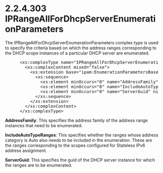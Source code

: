 <html dir="LTR" xmlns:mshelp="http://msdn.microsoft.com/mshelp" xmlns:ddue="http://ddue.schemas.microsoft.com/authoring/2003/5" xmlns:xlink="http://www.w3.org/1999/xlink" xmlns:tool="http://www.microsoft.com/tooltip">
 <body>
 <div id="header">
 <h1 class="heading">2.2.4.303 IPRangeAllForDhcpServerEnumerationParameters</h1>
 </div>
 <div id="mainSection">
 <div id="mainBody">
 <div id="allHistory" class="saveHistory"></div>
 <div id="sectionSection0" class="section" name="collapseableSection">
 

<p>The IPRangeAllForDhcpServerEnumerationParameters complex
type is used to specify the criteria based on which the address ranges
corresponding to the DHCP scope instances of a particular DHCP server are
enumerated.</p>

<dl>
<dd>
<div><pre> &lt;xs:complexType name=&quot;IPRangeAllForDhcpServerEnumerationParameters&quot;&gt;
   &lt;xs:complexContent mixed=&quot;false&quot;&gt;
     &lt;xs:extension base=&quot;ipam:EnumerationParametersBase&quot;&gt;
       &lt;xs:sequence&gt;
         &lt;xs:element minOccurs=&quot;0&quot; name=&quot;AddressFamily&quot; type=&quot;syssock:AddressFamily&quot; /&gt;
         &lt;xs:element minOccurs=&quot;0&quot; name=&quot;IncludeAutoTypeRanges&quot; type=&quot;xsd:boolean&quot; /&gt;
         &lt;xs:element minOccurs=&quot;0&quot; name=&quot;ServerGuid&quot; nillable=&quot;true&quot; type=&quot;xsd:string&quot; /&gt;
       &lt;/xs:sequence&gt;
     &lt;/xs:extension&gt;
   &lt;/xs:complexContent&gt;
 &lt;/xs:complexType&gt;
</pre></div>
</dd></dl>

<p><b>AddressFamily</b>: This specifies the address
family of the address range instances that need to be enumerated.</p>

<p><b>IncludeAutoTypeRanges</b>: This specifies whether
the ranges whose address category is Auto also needs to be included in the
enumeration. These are the ranges corresponding to the scopes configured for
Stateless IPv6 address assignment.</p>

<p><b>ServerGuid</b>: This specifies the guid of the
DHCP server instance for which the ranges are to be enumerated.</p>


 </div>
 </div>
 </div>
 </body>
</html>